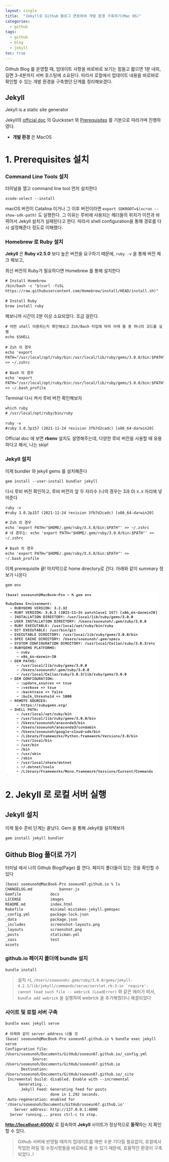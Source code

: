 ```yaml
---
layout: single
title:  "Jekyll로 Github 블로그 연동하여 개발 환경 구축하기(Mac OS)"
categories:
  - github
tags:
  - github
  - blog
  - jekyll
toc: true
---
```




Github Blog 를 운영할 때, 업데이트 사항을 바로바로 보기는 힘들고 짧으면 1분 내외, 길면 3-4분까지 서버 호스팅에 소요된다. 따라서 로컬에서 업데이트 내용을 바로바로 확인할 수 있는 개발 환경을 구축했던 단계를 정리해보겠다. 

## Jekyll 

Jekyll is a static site generator

Jekyll의 [official doc](https://jekyllrb.com/docs/) 의 Quickstart 와 [Prerequisites](https://jekyllrb.com/docs/installation/macos/) 를 기본으로 따라가며 진행하였다.

- **개발 환경** 은 MacOS



# 1. Prerequisites 설치

### Command Line Tools 설치

터미널을 열고 command line tool 먼저 설치한다

```shell
xcode-select --install
```



macOS 버전이 Catalina 이거나 그 이후 버전이라면 ```export SDKROOT=$(xcrun --show-sdk-path)```  도 실행한다. 그 이유는 루비에 사용되는 헤더들의 위치가 이전과 바뀌어서 Jekyll 설치가 실패된다고 한다. 따라서 shell configuration을 통해 경로를 다시 설정해준다 정도로 이해했다.

### Homebrew 로 Ruby 설치

**Jekyll** 은 **Ruby v2.5.0** 보다 높은 버전을 요구하기 때문에, `ruby -v`  을 통해 버전 체크 해보고,

최신 버전의 Ruby가 필요하다면 Homebrew 를 통해 설치한다

```shell
# Install Homebrew
/bin/bash -c "$(curl -fsSL https://raw.githubusercontent.com/Homebrew/install/HEAD/install.sh)"

# Install Ruby
brew install ruby
```

해보니까 시간이 2분 이상 소요되었다. 조금 걸린다.

```shell
# 어떤 shell 이용하는지 확인해보고 Zsh/Bash 타입에 따라 아래 둘 중 하나의 코드를 실행
echo $SHELL

# Zsh 의 경우
echo 'export PATH="/usr/local/opt/ruby/bin:/usr/local/lib/ruby/gems/3.0.0/bin:$PATH"' >> ~/.zshrc

# Bash 의 경우
echo 'export PATH="/usr/local/opt/ruby/bin:/usr/local/lib/ruby/gems/3.0.0/bin:$PATH"' >> ~/.bash_profile
```



Terminal 다시 켜서 루비 버전 확인해보자

```shell
which ruby
# /usr/local/opt/ruby/bin/ruby

ruby -v
#ruby 3.0.3p157 (2021-11-24 revision 3fb7d2cadc) [x86_64-darwin20]
```



Official doc 에 보면 **rbenv** 설치도 설명해주는데, 다양한 루비 버전을 사용할 때 유용하다고 해서, 나는 skip!

### Jekyll 설치 

이제 bundler 와 jekyll gems 를 설치해준다

```shell
gem install --user-install bundler jekyll
```

다시 루비 버전 확인하고, 루비 버전의 앞 두 자리수 (나의 경우는 3과 0) `X.X` 자리에 넣어준다

```shell
ruby -v
#ruby 3.0.3p157 (2021-11-24 revision 3fb7d2cadc) [x86_64-darwin20]
```

```shell
# Zsh 의 경우
echo 'export PATH="$HOME/.gem/ruby/X.X.0/bin:$PATH"' >> ~/.zshrc
# 내 경우는: echo 'export PATH="$HOME/.gem/ruby/3.0.0/bin:$PATH"' >> ~/.zshrc

# Bash 의 경우
echo 'export PATH="$HOME/.gem/ruby/X.X.0/bin:$PATH"' >> ~/.bash_profile
```



이제 prerequisite 끝! 마지막으로 home directory로 간다. 아래와 같이 summary 정보가 나온다 

```shell
gem env
```


![cmd](/assets/img/set-up-github-page-with-jekyll-command-line.png)


# 2. Jekyll 로 로컬 서버 실행

## Jekyll 설치

이제 필수 준비 단계는 끝났다. Gem 을 통해 Jekyll을 설치해보자

```shell
gem install jekyll bundler
```



## Github Blog 폴더로 가기

터미널 에서 나의 Github Blog(Page) 를 연다. 페이지 폴더들이 있는 것을 확인할 수 있다

```shell
(base) sooeunoh@MacBook-Pro sooeun67.github.io % ls
CHANGELOG.md			banner.js
Gemfile				docs
LICENSE				images
README.md			index.html
Rakefile			minimal-mistakes-jekyll.gemspec
_config.yml			package-lock.json
_data				package.json
_includes			screenshot-layouts.png
_layouts			screenshot.png
_posts				staticman.yml
_sass				test
assets
```

### github.io 페이지 폴더에 bundle 설치

```shell
bundle install
```

> 설치 시, ```/Users/sooeunoh/.gem/ruby/3.0.0/gems/jekyll-4.2.1/lib/jekyll/commands/serve/servlet.rb:3:in `require': cannot load such file -- webrick (LoadError)``` 와 같은 에러가 떠서, `bundle add webrick` 을 실행하여 webrick 을 추가해줬더니 해결되었다



### 사이트 및 로컬 서버 구축

```shell
bundle exec jekyll serve

# 아래와 같이 server address 나올 것
(base) sooeunoh@MacBook-Pro sooeun67.github.io % bundle exec jekyll serve
Configuration file: /Users/sooeunoh/Documents/GitHub/sooeun67.github.io/_config.yml
            Source: /Users/sooeunoh/Documents/GitHub/sooeun67.github.io
       Destination: /Users/sooeunoh/Documents/GitHub/sooeun67.github.io/_site
 Incremental build: disabled. Enable with --incremental
      Generating... 
       Jekyll Feed: Generating feed for posts
                    done in 1.292 seconds.
 Auto-regeneration: enabled for '/Users/sooeunoh/Documents/GitHub/sooeun67.github.io'
    Server address: http://127.0.0.1:4000
  Server running... press ctrl-c to stop.
```

**[http://localhost:4000/](http://localhost:4000/)** 로 접속하여 **Jekyll** 사이트가 정상적으로 **동작**하는 지 확인할 수 있다.





> Github 서버에 반영될 때까지 업데이트를 매번 수분 기다릴 필요없이, 로컬에서 작업한 파일 및 수정사항들을 바로바로 볼 수 있기 때문에, 효율적인 환경이 구축되었다..!
